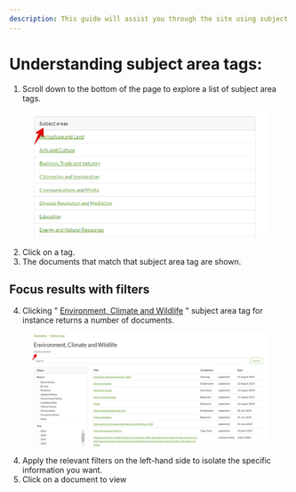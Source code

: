 ```yaml
---
description: This guide will assist you through the site using subject area tags.
---
```


# Understanding subject area tags:



1. Scroll down to the bottom of the page to explore a list of subject area tags.

<figure><img src="../.gitbook/assets/ghalii--Subject area tags (1).png" alt=""><figcaption></figcaption></figure>

2. Click on a tag.
3. The documents that match that subject area tag are shown.

## Focus results with filters

4. Clicking " [Environment, Climate and Wildlife](https://lawlibrary.org.za/taxonomy/subject-areas/subject-areas-environment-climate-and-wildlife) " subject area tag for instance returns a number of documents.

<figure><img src="../.gitbook/assets/ghalii--SAT docs.png" alt=""><figcaption></figcaption></figure>

4. Apply the relevant filters on the left-hand side to isolate the specific information you want.
5. Click on a document to view&#x20;